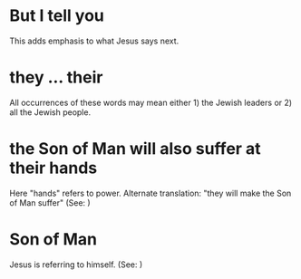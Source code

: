 
# But I tell you
This adds emphasis to what Jesus says next.

# they ... their
All occurrences of these words may mean either 1) the Jewish leaders or 2) all the Jewish people.

# the Son of Man will also suffer at their hands
Here "hands" refers to power. Alternate translation: "they will make the Son of Man suffer" (See: )

# Son of Man
Jesus is referring to himself. (See: )